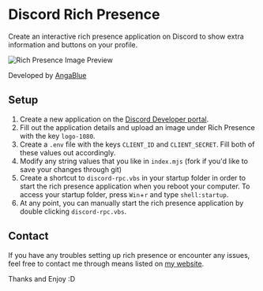 
# Discord Rich Presence

Create an interactive rich presence application on Discord to show extra information and buttons on your profile.

![Rich Presence Image Preview](https://i.anga.blue/sL1n.png)

Developed by [AngaBlue](https://anga.blue)

## Setup

1.  Create a new application on the [Discord Developer portal](https://discord.com/developers).
2.  Fill out the application details and upload an image under Rich Presence with the key `logo-1080`.
3.  Create a `.env` file with the keys `CLIENT_ID` and `CLIENT_SECRET`.  Fill both of these values out accordingly.
4.  Modify any string values that you like in `index.mjs` (fork if you'd like to save your changes through git)
5.  Create a shortcut to `discord-rpc.vbs` in your startup folder in order to start the rich presence application when you reboot your computer.  To access your startup folder, press `Win`+`r` and type `shell:startup`.
6.  At any point, you can manually start the rich presence application by double clicking `discord-rpc.vbs`.

## Contact

If you have any troubles setting up rich presence or encounter any issues, feel free to contact me through means listed on [my website](https://anga.blue/contact).

Thanks and Enjoy :D